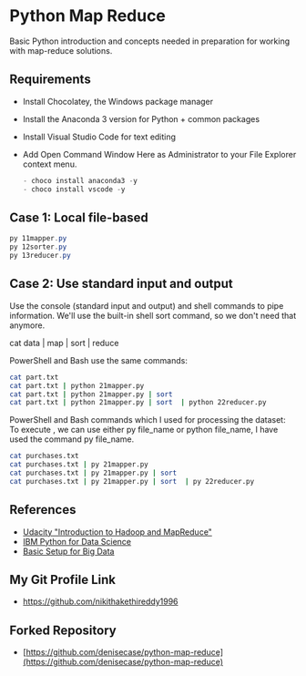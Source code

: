 # Python Map Reduce

Basic Python introduction and concepts needed in preparation for working with map-reduce solutions.

## Requirements

- Install Chocolatey, the Windows package manager
- Install the Anaconda 3 version for Python + common packages
- Install Visual Studio Code for text editing
- Add Open Command Window Here as Administrator to your File Explorer context menu.

  ```PowerShell
  - choco install anaconda3 -y
  - choco install vscode -y
  ```

## Case 1:  Local file-based

  ```PowerShell
  py 11mapper.py
  py 12sorter.py
  py 13reducer.py
  ```

## Case 2:  Use standard input and output

Use the console (standard input and output) and shell commands to pipe information.  We'll use the built-in shell sort command, so we don't need that anymore. 

cat data | map | sort | reduce

PowerShell and Bash use the same commands:
```Bash
cat part.txt
cat part.txt | python 21mapper.py
cat part.txt | python 21mapper.py | sort
cat part.txt | python 21mapper.py | sort  | python 22reducer.py
```

PowerShell and Bash commands which I used for processing the dataset:
To execute , we can use either  py file_name or python file_name, I have used the command py file_name.
  ```Bash
  cat purchases.txt
  cat purchases.txt | py 21mapper.py
  cat purchases.txt | py 21mapper.py | sort
  cat purchases.txt | py 21mapper.py | sort  | py 22reducer.py
  ```

## References
- [Udacity "Introduction to Hadoop and MapReduce"](https://classroom.udacity.com/courses/ud617/)
- [IBM Python for Data Science](https://cognitiveclass.ai/courses/python-for-data-science)
- [Basic Setup for Big Data](https://github.com/denisecase/basic-setup-for-bigdata)

## My Git Profile Link
- https://github.com/nikithakethireddy1996

## Forked Repository
- [https://github.com/denisecase/python-map-reduce](https://github.com/denisecase/python-map-reduce)
